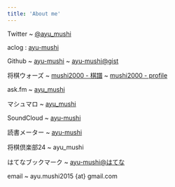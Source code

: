 ```yaml
---
title: 'About me'
---
```


Twitter
  ~ [\@ayu\_mushi](https://twitter.com/ayu_mushi)

aclog
  : [ayu-mushi](https://aclog.rhe.jp/ayu_mushi)

Github
  ~ [ayu-mushi](https://github.com/ayu-mushi)
  ~ [ayu-mushi@gist](https://gist.github.com/ayu-mushi)

将棋ウォーズ
  ~ [mushi2000 - 棋譜](http://shogiwars.heroz.jp/users/history/mushi2000)
  ~ [mushi2000 - profile](http://shogiwars.heroz.jp/users/mushi2000)

ask.fm
  ~ [ayu\_mushi](http://ask.fm/ayu_mushi)

マシュマロ
  ~ [ayu\_mushi](https://marshmallow-qa.com/ayu\_mushi)

SoundCloud
  ~ [ayu-mushi](https://soundcloud.com/ayu-mushi)

読書メーター
  ~ [ayu-mushi](https://bookmeter.com/users/726704)

将棋倶楽部24
  ~ ayu\_mushi

はてなブックマーク
  ~ [ayu-mushi@はてな](http://b.hatena.ne.jp/ayu-mushi/)

email
  ~ ayu.mushi2015 {at} gmail.com
